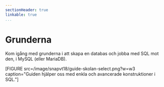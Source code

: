 ```yaml
---
sectionHeader: true
linkable: true
...
```

Grunderna
=======================

Kom igång med grunderna i att skapa en databas och jobba med SQL mot den, i MySQL (eller MariaDB).

[FIGURE src=/image/snapvt18/guide-skolan-select.png?w=w3 caption="Guiden hjälper oss med enkla och avancerade konstruktioner i SQL."]
